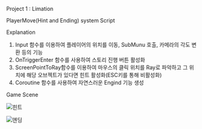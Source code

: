Project 1 : Limation

PlayerMove(Hint and Ending) system Script

Explanation
1. Input 함수를 이용하여 플레이어의 위치를 이동, SubMunu 호출, 카메라의 각도 변환 등의 기능
2. OnTriggerEnter 함수를 사용하여 스토리 진행 버튼 활성화
3. ScreenPointToRay함수를 이용하여 마우스의 클릭 위치를 Ray로 파악하고 그 위치에 해당 오브젝트가 있다면 힌트 활성화(ESC키를 통해 비활성화)
4. Coroutine 함수를 사용하여 자연스러운 Engind 기능 생성

Game Scene

![힌트](https://user-images.githubusercontent.com/74092254/99870757-eb182f00-2c18-11eb-8686-e9f93e2a76c6.png)

![엔딩](https://user-images.githubusercontent.com/74092254/99870777-04b97680-2c19-11eb-99aa-c3c323092eb2.png)

